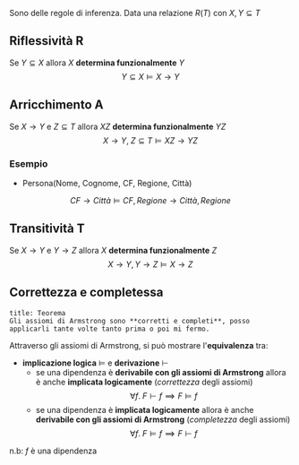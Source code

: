 Sono delle regole di inferenza.
Data una relazione $R(T)$ con $X,Y\subseteq T$
## Riflessività R
Se $Y\subseteq X$ allora $X$ **determina funzionalmente** $Y$
$$Y\subseteq X\vDash X\to Y$$

## Arricchimento A
Se $X \to Y$ e $Z\subseteq T$ allora $XZ$ **determina funzionalmente** $YZ$
$$X\to Y,\; Z\subseteq T \vDash XZ \to YZ$$

### Esempio
- Persona(Nome, Cognome, CF, Regione, Città)

$$CF \to Città \vDash CF, Regione \to Città, Regione$$

## Transitività T
Se $X\to Y$ e $Y\to Z$ allora $X$ **determina funzionalmente** $Z$ 
$$X\to Y,Y\to Z\vDash X\to Z$$

## Correttezza e completessa
```ad-theo
title: Teorema
Gli assiomi di Armstrong sono **corretti e completi**, posso applicarli tante volte tanto prima o poi mi fermo.
```

Attraverso gli assiomi di Armstrong, si può mostrare l'**equivalenza** tra:
- **implicazione logica** $\vDash$ e **derivazione** $\vdash$
	- se una dipendenza è **derivabile con gli assiomi di Armstrong** allora è anche **implicata logicamente** (*correttezza* degli assiomi) $$\forall f.\; F\vdash f \implies F \vDash f$$
	- se una dipendenza è **implicata logicamente** allora è anche **derivabile con gli assiomi di Armstrong** (*completezza* degli assiomi) $$\forall f.\; F\vDash f \implies F \vdash f$$

n.b: $f$ è una dipendenza